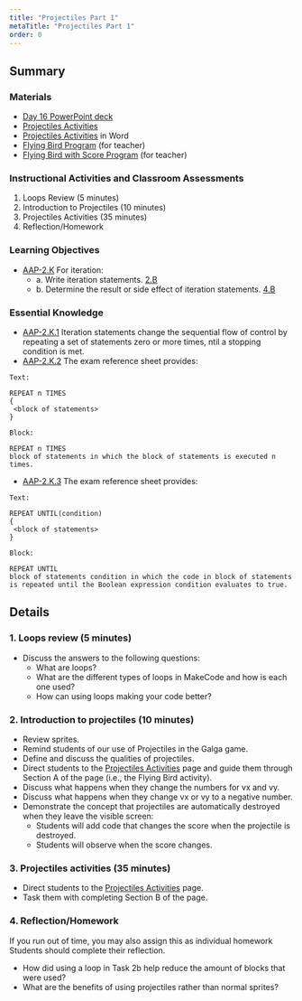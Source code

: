 ```yaml
---
title: "Projectiles Part 1"
metaTitle: "Projectiles Part 1"
order: 0
---
```


## Summary

### Materials

* [Day 16 PowerPoint deck](https://1drv.ms/w/s!AqsgsTyHBmRBkFlACJPIhnJmrzTw?e=njGJ7k)
* <a href="/unit-3/day-16/projectiles-activities">Projectiles Activities</a>
* [Projectiles Activities](https://1drv.ms/w/s!AqsgsTyHBmRBkEfrma_O-9Zo3CH1?e=hPsQKA) in Word
* [Flying Bird Program](https://arcade.makecode.com/86954-34244-21437-84571) (for teacher)
* [Flying Bird with Score Program](https://arcade.makecode.com/30232-17754-55240-22877) (for teacher)

### Instructional Activities and Classroom Assessments 

1. Loops Review (5 minutes)
2. Introduction to Projectiles (10 minutes)
3. Projectiles Activities (35 minutes)
4. Reflection/Homework

### Learning Objectives 

* [AAP-2.K](https://apcentral.collegeboard.org/pdf/ap-computer-science-principles-course-and-exam-description.pdf#page=83) For iteration:
    * a. Write iteration statements. [2.B](https://apcentral.collegeboard.org/pdf/ap-computer-science-principles-course-and-exam-description.pdf#page=23)
    * b. Determine the result or side effect of iteration statements. [4.B](https://apcentral.collegeboard.org/pdf/ap-computer-science-principles-course-and-exam-description.pdf#page=23)

### Essential Knowledge 

* [AAP-2.K.1](https://apcentral.collegeboard.org/pdf/ap-computer-science-principles-course-and-exam-description.pdf#page=83) Iteration statements change the sequential flow of control by repeating a set of statements zero or more times, ntil a stopping condition is met. 
* [AAP-2.K.2](https://apcentral.collegeboard.org/pdf/ap-computer-science-principles-course-and-exam-description.pdf#page=83) The exam reference sheet provides:

```
Text:

REPEAT n TIMES
{
 <block of statements>
}

Block:

REPEAT n TIMES
block of statements in which the block of statements is executed n times.
```

* [AAP-2.K.3](https://apcentral.collegeboard.org/pdf/ap-computer-science-principles-course-and-exam-description.pdf#page=84) The exam reference sheet provides:

```
Text:

REPEAT UNTIL(condition)
{ 
 <block of statements> 
} 

Block: 

REPEAT UNTIL 
block of statements condition in which the code in block of statements is repeated until the Boolean expression condition evaluates to true.  
```

## Details

### 1. Loops review (5 minutes) 

* Discuss the answers to the following questions:
    * What are loops?
    * What are the different types of loops in MakeCode and how is each one used?
    * How can using loops making your code better?

### 2. Introduction to projectiles (10 minutes)

* Review sprites.
* Remind students of our use of Projectiles in the Galga game.
* Define and discuss the qualities of projectiles.
* Direct students to the <a href="/unit-3/day-16/projectiles-activities">Projectiles Activities</a> page and guide them through Section A of the page (i.e., the Flying Bird activity).
* Discuss what happens when they change the numbers for vx and vy.
* Discuss what happens when they change vx or vy to a negative number.
* Demonstrate the concept that projectiles are automatically destroyed when they leave the visible screen:
    * Students will add code that changes the score when the projectile is destroyed.
    * Students will observe when the score changes.

### 3. Projectiles activities (35 minutes)

* Direct students to the <a href="/unit-3/day-16/projectiles-activities">Projectiles Activities</a> page.
* Task them with completing Section B of the page.

### 4. Reflection/Homework

If you run out of time, you may also assign this as individual homework
Students should complete their reflection.

* How did using a loop in Task 2b help reduce the amount of blocks that were used?
* What are the benefits of using projectiles rather than normal sprites?
